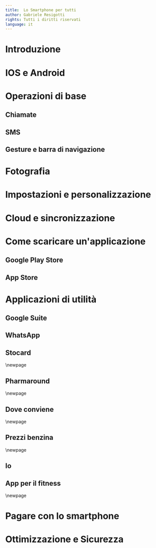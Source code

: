 ```yaml
---
title:  Lo Smartphone per tutti
author: Gabriele Resigotti
rights: Tutti i diritti riservati
language: it
--- 
```



# Introduzione

# IOS e Android

# Operazioni di base

## Chiamate

## SMS

## Gesture e barra di navigazione

# Fotografia

# Impostazioni e personalizzazione

# Cloud e sincronizzazione

# Come scaricare un'applicazione

## Google Play Store

## App Store

# Applicazioni di utilità

## Google Suite

## WhatsApp

## Stocard

\newpage

## Pharmaround

\newpage

## Dove conviene

\newpage

## Prezzi benzina

\newpage

## Io

## App per il fitness

\newpage
# Pagare con lo smartphone

# Ottimizzazione e Sicurezza